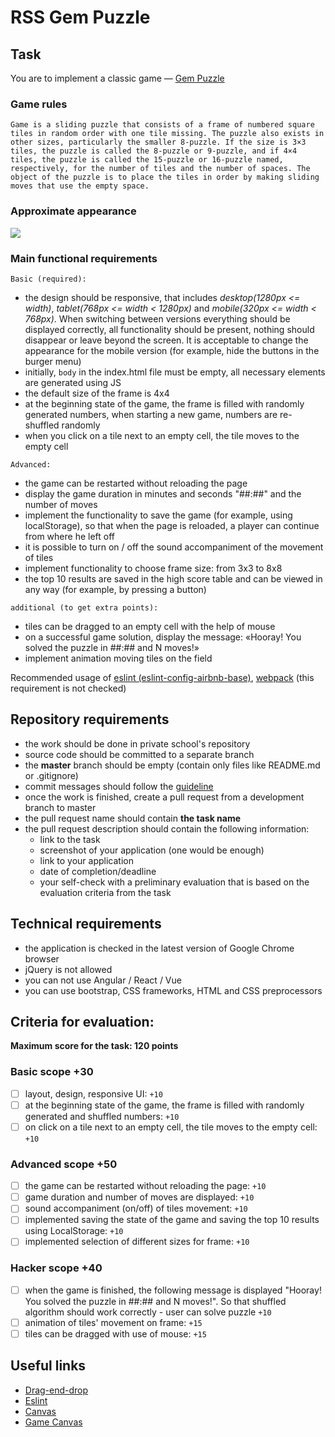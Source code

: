 # RSS Gem Puzzle

## Task

You are to implement a classic game — [Gem Puzzle](https://en.wikipedia.org/wiki/15_puzzle)

### Game rules

`Game is a sliding puzzle that consists of a frame of numbered square tiles in random order with one tile missing. The puzzle also exists in other sizes, particularly the smaller 8-puzzle. If the size is 3×3 tiles, the puzzle is called the 8-puzzle or 9-puzzle, and if 4×4 tiles, the puzzle is called the 15-puzzle or 16-puzzle named, respectively, for the number of tiles and the number of spaces. The object of the puzzle is to place the tiles in order by making sliding moves that use the empty space.`

### Approximate appearance

![](https://i.imgur.com/yaunqVV.png)

### Main functional requirements

`Basic (required):`

- the design should be responsive, that includes *desktop(1280px <= width)*, *tablet(768px <= width < 1280px)* and *mobile(320px <= width < 768px)*. When switching between versions everything should be displayed correctly, all functionality should be present, nothing should disappear or leave beyond the screen. It is acceptable to change the appearance for the mobile version (for example, hide the buttons in the burger menu)
- initially, `body` in the index.html file must be empty, all necessary elements are generated using JS
- the default size of the frame is 4x4
- at the beginning state of the game, the frame is filled with randomly generated numbers, when starting a new game, numbers are re-shuffled randomly
- when you click on a tile next to an empty cell, the tile moves to the empty cell

`Advanced:`

- the game can be restarted without reloading the page
- display the game duration in minutes and seconds "##:##" and the number of moves
- implement the functionality to save the game (for example, using localStorage), so that when the page is reloaded, a player can continue from where he left off
- it is possible to turn on / off the sound accompaniment of the movement of tiles
- implement functionality to choose frame size: from 3х3 to 8х8
- the top 10 results are saved in the high score table and can be viewed in any way (for example, by pressing a button)

`additional (to get extra points):`

- tiles can be dragged to an empty cell with the help of mouse
- on a successful game solution, display the message: «Hooray! You solved the puzzle in ##:## and N moves!»
- implement animation moving tiles on the field

Recommended usage of [eslint (eslint-config-airbnb-base)](https://eslint.org/), [webpack](https://webpack.js.org/) (this requirement is not checked)

## Repository requirements

- the work should be done in private school's repository
- source code should be committed to a separate branch
- the **master** branch should be empty (contain only files like README.md or .gitignore)
- commit messages should follow the [guideline](https://www.conventionalcommits.org/en)
- once the work is finished, create a pull request from a development branch to master
- the pull request name should contain **the task name**
- the pull request description should contain the following information:
  - link to the task
  - screenshot of your application (one would be enough)
  - link to your application
  - date of completion/deadline
  - your self-check with a preliminary evaluation that is based on the evaluation criteria from the task

## Technical requirements

- the application is checked in the latest version of Google Chrome browser
- jQuery is not allowed
- you can not use Angular / React / Vue
- you can use bootstrap, CSS frameworks, HTML and CSS preprocessors

## Criteria for evaluation:

**Maximum score for the task: 120 points**

### Basic scope +30

- [ ] layout, design, responsive UI: `+10`
- [ ] at the beginning state of the game, the frame is filled with randomly generated and shuffled numbers: `+10`
- [ ] on click on a tile next to an empty cell, the tile moves to the empty cell: `+10`

### Advanced scope +50

- [ ] the game can be restarted without reloading the page: `+10`
- [ ] game duration and number of moves are displayed: `+10`
- [ ] sound accompaniment (on/off) of tiles movement: `+10`
- [ ] implemented saving the state of the game and saving the top 10 results using LocalStorage: `+10`
- [ ] implemented selection of different sizes for frame: `+10`

### Hacker scope +40

- [ ] when the game is finished, the following message is displayed "Hooray! You solved the puzzle in ##:## and N moves!". So that shuffled algorithm should work correctly - user can solve puzzle `+10`
- [ ] animation of tiles' movement on frame: `+15`
- [ ] tiles can be dragged with use of mouse: `+15`

## Useful links

- [Drag-end-drop](https://learn.javascript.info/mouse-drag-and-drop)
- [Eslint](https://eslint.org/)
- [Canvas](https://developer.mozilla.org/en/docs/Web/API/Canvas_API/Tutorial)
- [Game Canvas](https://www.w3schools.com/graphics/game_canvas.asp)